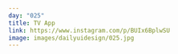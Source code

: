 ```yaml
---
day: "025"
title: TV App
link: https://www.instagram.com/p/BUIx6BplwSU
image: images/dailyuidesign/025.jpg
---
```

